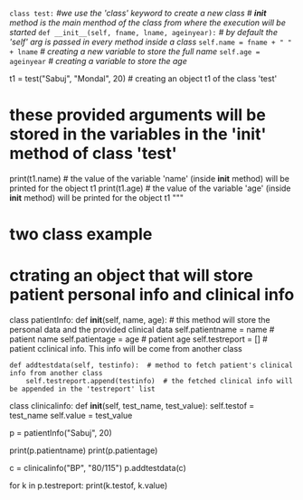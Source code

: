 `class test:`  *#we use the 'class' keyword to create a new class*
    *# __init__ method is the main menthod of the class from where the execution will be started*
    `def __init__(self, fname, lname, ageinyear):`  *# by default the 'self' arg is passed in every method inside a class*
        `self.name = fname + " " + lname`  *# creating a new variable to store the full name*
        `self.age = ageinyear` *# creating a variable to store the age*


t1 = test("Sabuj", "Mondal", 20)  # creating an object t1 of the class 'test'
# these provided arguments will be stored in the variables in the '__init__' method of class 'test'
print(t1.name)  # the value of the variable 'name' (inside __init__ method) will be printed for the object t1
print(t1.age)  # the value of the variable 'age' (inside __init__ method) will be printed for the object t1
"""

# two class example


# ctrating an object that will store patient personal info and clinical info
class patientInfo:
    def __init__(self, name, age):  # this method will store the personal data and the provided clinical data
        self.patientname = name  # patient name
        self.patientage = age  # patient age
        self.testreport = []  # patient cclinical info. This info will be come from another class

    def addtestdata(self, testinfo):  # method to fetch patient's clinical info from another class
        self.testreport.append(testinfo)  # the fetched clinical info will be appended in the 'testreport' list


class clinicalinfo:
    def __init__(self, test_name, test_value):
        self.testof = test_name
        self.value = test_value


p = patientInfo("Sabuj", 20)

print(p.patientname)
print(p.patientage)

c = clinicalinfo("BP", "80/115")
p.addtestdata(c)

for k in p.testreport:
    print(k.testof, k.value)


